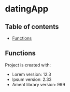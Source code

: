 # datingApp
## Table of contents
* [Functions](#functions)

## Functions
Project is created with:
* Lorem version: 12.3
* Ipsum version: 2.33
* Ament library version: 999

